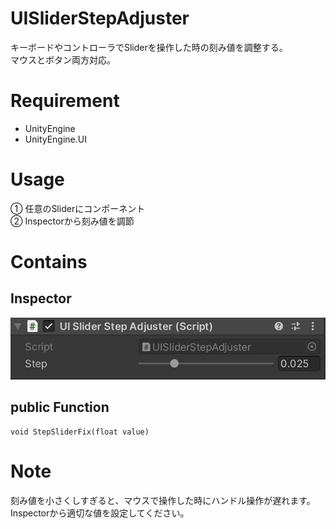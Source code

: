 # UISliderStepAdjuster

キーボードやコントローラでSliderを操作した時の刻み値を調整する。\
マウスとボタン両方対応。

<!--# DEMO

-->


# Requirement

* UnityEngine
* UnityEngine.UI

# Usage

① 任意のSliderにコンポーネント\
② Inspectorから刻み値を調節

# Contains

## Inspector

![img](img/inspector.png)

## public Function
```
void StepSliderFix(float value)
```

# Note

刻み値を小さくしすぎると、マウスで操作した時にハンドル操作が遅れます。Inspectorから適切な値を設定してください。

<!--# License

"EntityStatus" is under [MIT license](https://en.wikipedia.org/wiki/MIT_License).-->
